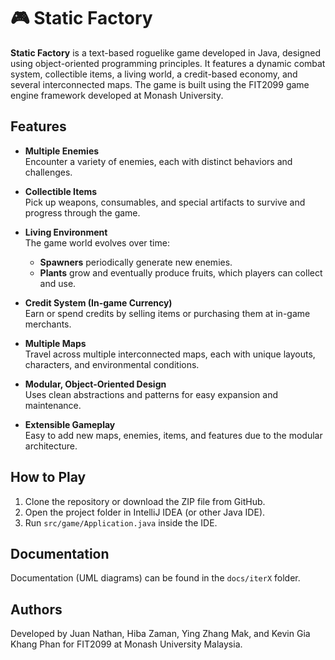 # 🎮 Static Factory

**Static Factory** is a text-based roguelike game developed in Java, designed using object-oriented programming principles.
It features a dynamic combat system, collectible items, a living world, a credit-based economy, and several interconnected maps. 
The game is built using the FIT2099 game engine framework developed at Monash University.

## Features

- **Multiple Enemies**  
  Encounter a variety of enemies, each with distinct behaviors and challenges.

- **Collectible Items**  
  Pick up weapons, consumables, and special artifacts to survive and progress through the game.

- **Living Environment**  
  The game world evolves over time:  
  - **Spawners** periodically generate new enemies.  
  - **Plants** grow and eventually produce fruits, which players can collect and use.

- **Credit System (In-game Currency)**  
  Earn or spend credits by selling items or purchasing them at in-game merchants.

- **Multiple Maps**  
  Travel across multiple interconnected maps, each with unique layouts, characters, and environmental conditions.

- **Modular, Object-Oriented Design**  
  Uses clean abstractions and patterns for easy expansion and maintenance.

- **Extensible Gameplay**  
  Easy to add new maps, enemies, items, and features due to the modular architecture.

## How to Play

1. Clone the repository or download the ZIP file from GitHub.
2. Open the project folder in IntelliJ IDEA (or other Java IDE).
3. Run `src/game/Application.java` inside the IDE.

## Documentation

Documentation (UML diagrams) can be found in the `docs/iterX` folder.

## Authors

Developed by Juan Nathan, Hiba Zaman, Ying Zhang Mak, and Kevin Gia Khang Phan for FIT2099 at Monash University Malaysia.

